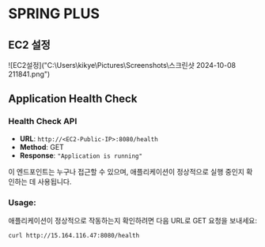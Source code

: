 # SPRING PLUS

## EC2 설정
![EC2설정]("C:\Users\kikye\Pictures\Screenshots\스크린샷 2024-10-08 211841.png")

## Application Health Check

### Health Check API

- **URL**: `http://<EC2-Public-IP>:8080/health`
- **Method**: GET
- **Response**: `"Application is running"`

이 엔드포인트는 누구나 접근할 수 있으며, 애플리케이션이 정상적으로 실행 중인지 확인하는 데 사용됩니다.

### Usage:
애플리케이션이 정상적으로 작동하는지 확인하려면 다음 URL로 GET 요청을 보내세요:

```bash
curl http://15.164.116.47:8080/health
